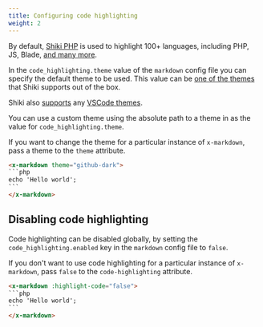 ```yaml
---
title: Configuring code highlighting
weight: 2
---
```


By default, [Shiki PHP](https://github.com/spatie/shiki-php) is used to highlight 100+ languages, including PHP, JS, Blade, [and many more](https://github.com/shikijs/shiki/blob/master/docs/languages.md).

In the `code_highlighting.theme` value of the `markdown` config file you can specify the default theme to be used. This value can be [one of the themes](https://github.com/shikijs/shiki/blob/master/docs/themes.md) that Shiki supports out of the box.

Shiki also [supports](https://github.com/shikijs/shiki/blob/master/docs/themes.md) any [VSCode themes](https://code.visualstudio.com/docs/getstarted/themes).

You can use a custom theme using the absolute path to a theme in as the value for `code_highlighting.theme`.

If you want to change the theme for a particular instance of `x-markdown`, pass a theme to the `theme` attribute.

````html
<x-markdown theme="github-dark">
```php
echo 'Hello world';
```
</x-markdown>
````

## Disabling code highlighting

Code highlighting can be disabled globally, by setting the `code_highlighting.enabled` key in the `markdown` config file to `false`.

If you don't want to use code highlighting for a particular instance of `x-markdown`, pass `false` to the `code-highlighting` attribute.

````html
<x-markdown :highlight-code="false">
```php
echo 'Hello world';
```
</x-markdown>
````
